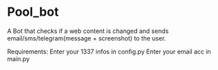 # Pool_bot
A Bot that checks if a web content is changed and sends email/sms/telegram(message + screenshot)  to the user.

Requirements:
  Enter your 1337 infos in config.py
  Enter your email acc in main.py